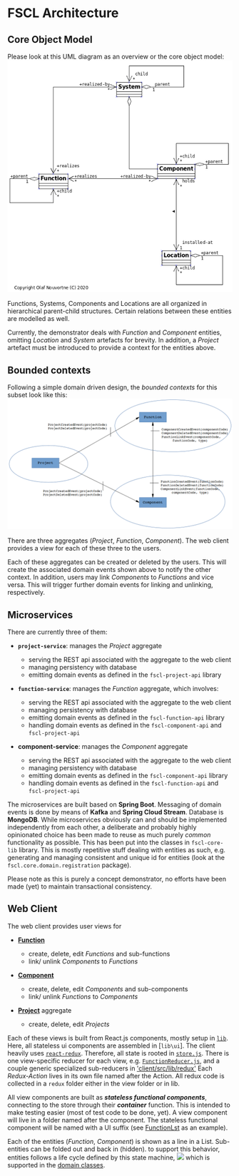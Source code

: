 # FSCL Architecture

## Core Object Model

Please look at this UML diagram as an overview or the core object model:
![](pics/core-object-model.png)

Functions, Systems, Components and Locations are all organized in hierarchical
parent-child structures. Certain relations between these entities are modelled
as well.

Currently, the demonstrator deals with *Function* and *Component* entities,
omitting *Location* and *System* artefacts for brevity. In addition, a *Project*
artefact must be introduced to provide a context for the entities above.


## Bounded contexts

Following a simple domain driven design, the *bounded contexts* for
this subset look like this:
![](pics/bounded-context-overview.png)

There are three aggregates (*Project*, *Function*, *Component*). The web client
provides a view for each of these three to the users.

Each of these aggregates can be created or deleted by the users. This will create
the associated domain events shown above to notify the other context. In addition, users
may link *Components* to *Functions* and vice versa. This will trigger further
domain events for linking and unlinking, respectively.


## Microservices

There are currently three of them:

* **`project-service`**:  manages the *Project* aggregate
   * serving the REST api associated with the aggregate to the web client
   * managing persistency with database
   * emitting domain events as defined in the `fscl-project-api` library

* **`function-service`**: manages the *Function* aggregate, which involves:
   * serving the REST api associated with the aggregate to the web client
   * managing persistency with database
   * emitting domain events as defined in the `fscl-function-api` library
   * handling domain events as defined in the `fscl-component-api` and `fscl-project-api`

* **component-service**: manages the *Component* aggregate
   * serving the REST api associated with the aggregate to the web client
   * managing persistency with database
   * emitting domain events as defined in the `fscl-component-api` library
   * handling domain events as defined in the `fscl-function-api` and `fscl-project-api`

The microservices are built based on **Spring Boot**. Messaging of domain events is done by means of **Kafka** and **Spring Cloud Stream**. Database is **MongoDB**. While microservices
obviously can and should be implemented independently from each other, a deliberate and
probably highly opinionated choice has been made to reuse as much purely *common* functionality as possible. This has been put into the classes in `fscl-core-lib` library. This is mostly repetitive stuff dealing with entities as such, e.g. generating and managing consistent and unique id for entities (look at the `fscl.core.domain.registration` package).

Please note as this is purely a concept demonstrator, no efforts have been made (yet)
to maintain transactional consistency.


## Web Client

The web client provides user views for
* [**Function**](client/src/function)
   * create, delete, edit *Functions* and sub-functions
   * link/ unlink *Components* to *Functions*

* [**Component**](client/src/component)
   * create, delete, edit *Components* and sub-components
   * link/ unlink *Functions* to *Components*

* [**Project**](client/src/project) aggregate
   * create, delete, edit *Projects*

Each of these views is built from React.js components, mostly setup in [`lib`](client/src/lib).
Here, all stateless ui components are assembled in [`lib\ui`]. The client heavily uses [`react-redux`](https://react-redux.js.org/). Therefore, all state is rooted in [`store.js`](client/src/store.js). There is one view-specific reducer for each view, e.g.
[`FunctionReducer.js`](client/src/function/redux/FunctionReducer.js), and a couple
generic specialized sub-reducers in ['client/src/lib/redux'](client/src/lib/redux)
Each *Redux-Action* lives in its own file named after the Action. All redux code is
collected in a `redux` folder either in the view folder or in lib.

All view components are built as ***stateless functional components***, connecting to the store  through their ***container*** function. This is intended to make testing easier (most of test code to be done, yet).  A view component will live in a folder named after
the component. The stateless functional component will be named with a UI suffix
(see [FunctionLst](client/src/function/FunctionList) as an example).

Each of the entities (*Function*, *Component*) is shown as a line in a List.
Sub-entities can be folded out and back in (hidden). to support this behavior,
entities follows a life cycle defined by this state machine, ![](github/pics/entity-states.png)
which is supported in the [domain classes](client/src/lib/domain).
